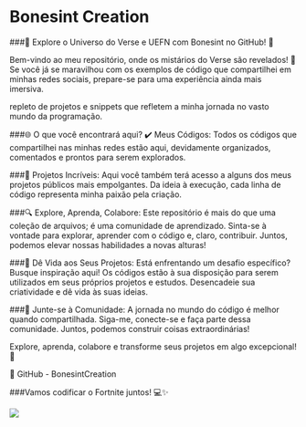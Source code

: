 # Bonesint Creation

###🚀 Explore o Universo do Verse e UEFN com Bonesint no GitHub! 🚀

Bem-vindo ao meu repositório, onde os mistários do Verse são revelados! 🌟 Se você já se maravilhou com os exemplos de código que compartilhei em minhas redes sociais, prepare-se para uma experiência ainda mais imersiva.

repleto de projetos e snippets que refletem a minha jornada no vasto mundo da programação.

###🌐 O que você encontrará aqui?
✔️ Meus Códigos: Todos os códigos que compartilhei nas minhas redes estão aqui, devidamente organizados, comentados e prontos para serem explorados.

###🚀 Projetos Incríveis: Aqui você também terá acesso a alguns dos meus projetos públicos mais empolgantes. Da ideia à execução, cada linha de código representa minha paixão pela criação.

###🔍 Explore, Aprenda, Colabore:
Este repositório é mais do que uma coleção de arquivos; é uma comunidade de aprendizado. Sinta-se à vontade para explorar, aprender com o código e, claro, contribuir. Juntos, podemos elevar nossas habilidades a novas alturas!

###🌈 Dê Vida aos Seus Projetos:
Está enfrentando um desafio específico? Busque inspiração aqui! Os códigos estão à sua disposição para serem utilizados em seus próprios projetos e estudos. Desencadeie sua criatividade e dê vida às suas ideias.

###🤝 Junte-se à Comunidade:
A jornada no mundo do código é melhor quando compartilhada. Siga-me, conecte-se e faça parte dessa comunidade. Juntos, podemos construir coisas extraordinárias!

Explore, aprenda, colabore e transforme seus projetos em algo excepcional! 🚀

🔗 GitHub - BonesintCreation

###Vamos codificar o Fortnite juntos! 💻✨

<a href="https://instagram.com/bonesint.creation" target="_blank"><img src="https://img.shields.io/badge/-Portfolio-lightgrey?style=for-the-badge&logo=instagram" target="_blank"></a>
